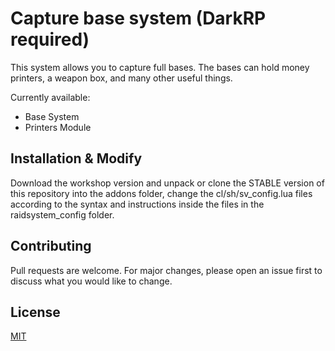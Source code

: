# Capture base system (DarkRP required)

This system allows you to capture full bases. The bases can hold money printers, a weapon box, and many other useful things.

Currently available:
* Base System
* Printers Module

## Installation & Modify

Download the workshop version and unpack or clone the STABLE version of this repository into the addons folder, change the cl/sh/sv_config.lua files according to the syntax and instructions inside the files in the raidsystem_config folder.

## Contributing
Pull requests are welcome. For major changes, please open an issue first to discuss what you would like to change.

## License
[MIT](https://choosealicense.com/licenses/mit/)
